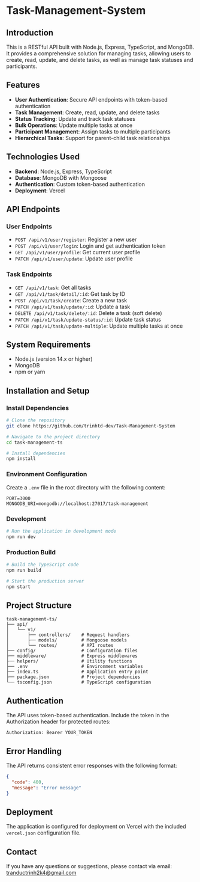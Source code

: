 # Task-Management-System

## Introduction

This is a RESTful API built with Node.js, Express, TypeScript, and MongoDB. It provides a comprehensive solution for managing tasks, allowing users to create, read, update, and delete tasks, as well as manage task statuses and participants.

## Features

- **User Authentication**: Secure API endpoints with token-based authentication
- **Task Management**: Create, read, update, and delete tasks
- **Status Tracking**: Update and track task statuses
- **Bulk Operations**: Update multiple tasks at once
- **Participant Management**: Assign tasks to multiple participants
- **Hierarchical Tasks**: Support for parent-child task relationships

## Technologies Used

- **Backend**: Node.js, Express, TypeScript
- **Database**: MongoDB with Mongoose
- **Authentication**: Custom token-based authentication
- **Deployment**: Vercel

## API Endpoints

### User Endpoints

- `POST /api/v1/user/register`: Register a new user
- `POST /api/v1/user/login`: Login and get authentication token
- `GET /api/v1/user/profile`: Get current user profile
- `PATCH /api/v1/user/update`: Update user profile

### Task Endpoints

- `GET /api/v1/task`: Get all tasks
- `GET /api/v1/task/detail/:id`: Get task by ID
- `POST /api/v1/task/create`: Create a new task
- `PATCH /api/v1/task/update/:id`: Update a task
- `DELETE /api/v1/task/delete/:id`: Delete a task (soft delete)
- `PATCH /api/v1/task/update-status/:id`: Update task status
- `PATCH /api/v1/task/update-multiple`: Update multiple tasks at once

## System Requirements

- Node.js (version 14.x or higher)
- MongoDB
- npm or yarn

## Installation and Setup

### Install Dependencies

```bash
# Clone the repository
git clone https://github.com/trinhtd-dev/Task-Management-System

# Navigate to the project directory
cd task-management-ts

# Install dependencies
npm install
```

### Environment Configuration

Create a `.env` file in the root directory with the following content:

```
PORT=3000
MONGODB_URI=mongodb://localhost:27017/task-management
```

### Development

```bash
# Run the application in development mode
npm run dev
```

### Production Build

```bash
# Build the TypeScript code
npm run build

# Start the production server
npm start
```

## Project Structure

```
task-management-ts/
├── api/
│   └── v1/
│       ├── controllers/    # Request handlers
│       ├── models/         # Mongoose models
│       └── routes/         # API routes
├── config/                 # Configuration files
├── middleware/             # Express middlewares
├── helpers/                # Utility functions
├── .env                    # Environment variables
├── index.ts                # Application entry point
├── package.json            # Project dependencies
└── tsconfig.json           # TypeScript configuration
```

## Authentication

The API uses token-based authentication. Include the token in the Authorization header for protected routes:

```
Authorization: Bearer YOUR_TOKEN
```

## Error Handling

The API returns consistent error responses with the following format:

```json
{
  "code": 400,
  "message": "Error message"
}
```

## Deployment

The application is configured for deployment on Vercel with the included `vercel.json` configuration file.

## Contact

If you have any questions or suggestions, please contact via email: tranductrinh2k4@gmail.com

